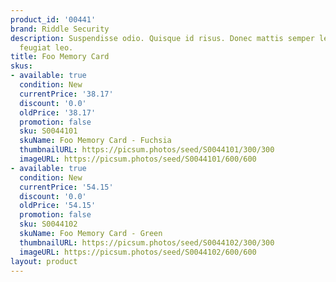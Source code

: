 ```yaml
---
product_id: '00441'
brand: Riddle Security
description: Suspendisse odio. Quisque id risus. Donec mattis semper leo. Donec interdum
  feugiat leo.
title: Foo Memory Card
skus:
- available: true
  condition: New
  currentPrice: '38.17'
  discount: '0.0'
  oldPrice: '38.17'
  promotion: false
  sku: S0044101
  skuName: Foo Memory Card - Fuchsia
  thumbnailURL: https://picsum.photos/seed/S0044101/300/300
  imageURL: https://picsum.photos/seed/S0044101/600/600
- available: true
  condition: New
  currentPrice: '54.15'
  discount: '0.0'
  oldPrice: '54.15'
  promotion: false
  sku: S0044102
  skuName: Foo Memory Card - Green
  thumbnailURL: https://picsum.photos/seed/S0044102/300/300
  imageURL: https://picsum.photos/seed/S0044102/600/600
layout: product
---
```

